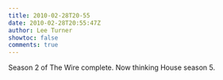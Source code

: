 ```yaml
---
title: 2010-02-28T20-55
date: 2010-02-28T20:55:47Z
author: Lee Turner
showtoc: false
comments: true
---
```


Season 2 of The Wire complete. Now thinking House season 5.

